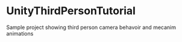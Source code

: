 # UnityThirdPersonTutorial
Sample project showing third person camera behavoir and mecanim animations
